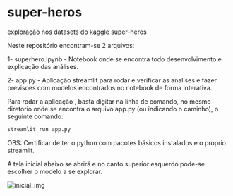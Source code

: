 # super-heros
exploração nos datasets do kaggle super-heros

Neste repositório encontram-se 2 arquivos:

1- superhero.ipynb - Notebook onde se encontra todo desenvolvimento e explicação das análises.

2- app.py - Aplicação streamlit para rodar e verificar as analises e fazer previsoes com modelos encontrados no notebook de forma interativa.

Para rodar a aplicação , basta digitar na linha de comando, no mesmo diretorio onde se encontra o arquivo app.py (ou indicando o caminho), o seguinte comando:

```bash
streamlit run app.py
````

OBS: Certificar de ter o python com pacotes básicos instalados e o proprio streamlit.

A tela inicial abaixo se abrirá e no canto superior esquerdo pode-se escolher o modelo a se explorar.

![inicial_img](superhero_tela_inicial.PNG)

